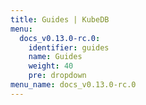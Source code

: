 ```yaml
---
title: Guides | KubeDB
menu:
  docs_v0.13.0-rc.0:
    identifier: guides
    name: Guides
    weight: 40
    pre: dropdown
menu_name: docs_v0.13.0-rc.0
---
```

